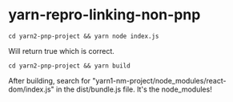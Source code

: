 # yarn-repro-linking-non-pnp

```
cd yarn2-pnp-project && yarn node index.js
```

Will return true which is correct.

```
cd yarn2-pnp-project && yarn build
```

After building, search for "yarn1-nm-project/node_modules/react-dom/index.js" in the dist/bundle.js file. It's the node_modules!
